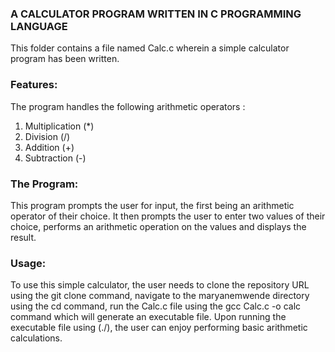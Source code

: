 ### A CALCULATOR PROGRAM WRITTEN IN C PROGRAMMING LANGUAGE

This folder contains a file named Calc.c wherein a simple calculator program has been written.

### Features:
The program handles the following arithmetic operators :
1. Multiplication (*)
2. Division (/)
3. Addition (+)
4. Subtraction (-)

### The Program:
This program prompts the user for input, the first being an arithmetic operator of their choice. It then prompts the user to enter two values of their choice, performs an arithmetic operation on the values and displays the result.

### Usage:
To use this simple calculator, the user needs to clone the repository URL using the git clone command, navigate to the maryanemwende directory using the cd command, run the Calc.c file using the gcc Calc.c -o calc command which will generate an executable file. Upon running the executable file using (./), the user can enjoy performing basic arithmetic calculations.

